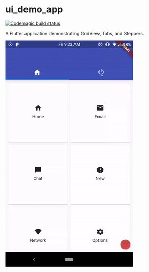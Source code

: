 # ui_demo_app

[![Codemagic build status](https://api.codemagic.io/apps/5cf15695f4cf64000d6f04e5/5cf15695f4cf64000d6f04e4/status_badge.svg)](https://codemagic.io/apps/5cf15695f4cf64000d6f04e5/5cf15695f4cf64000d6f04e4/latest_build)

A Flutter application demonstrating GridView, Tabs, and Steppers.

![alt text](./demo.gif "Demo")
